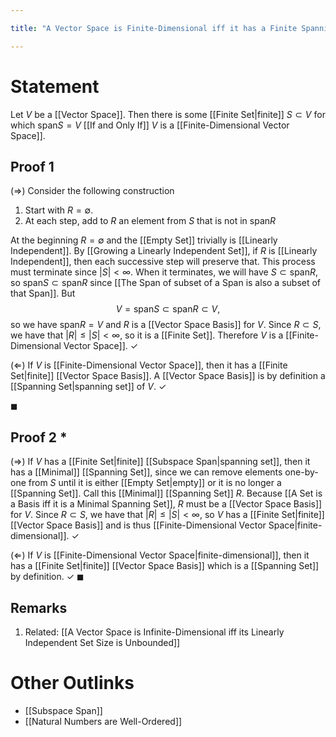 ```yaml
---

title: "A Vector Space is Finite-Dimensional iff it has a Finite Spanning Set"

---
```

# Statement
Let $V$ be a [[Vector Space]]. Then there is some [[Finite Set|finite]] $S \subset V$ for which $\text{span} S = V$ [[If and Only If]] $V$ is a [[Finite-Dimensional Vector Space]].

## Proof 1
$(\Rightarrow)$ Consider the following construction
1. Start with $R = \emptyset$.
2. At each step, add to $R$ an element from $S$ that is not in $\text{span} R$

At the beginning $R = \emptyset$ and the [[Empty Set]] trivially is [[Linearly Independent]]. By [[Growing a Linearly Independent Set]], if $R$ is [[Linearly Independent]], then each successive step will preserve that. This process must terminate since $|S| < \infty$. When it terminates, we will have $S \subset \text{span} R$, so $\text{span} S \subset \text{span} R$ since [[The Span of subset of a Span is also a subset of that Span]]. But
$$V = \text{span} S \subset \text{span} R \subset V,$$
so we have $\text{span} R = V$ and $R$ is a [[Vector Space Basis]] for $V$. Since $R \subset S$, we have that $|R| \leq |S| < \infty$, so it is a [[Finite Set]]. Therefore $V$ is a [[Finite-Dimensional Vector Space]]. $\checkmark$

$(\Leftarrow)$ If $V$ is [[Finite-Dimensional Vector Space]], then it has a [[Finite Set|finite]] [[Vector Space Basis]]. A [[Vector Space Basis]] is by definition a [[Spanning Set|spanning set]] of $V$. $\checkmark$

$\blacksquare$

## Proof 2 *
$(\Rightarrow)$ If $V$ has a [[Finite Set|finite]] [[Subspace Span|spanning set]], then it has a [[Minimal]] [[Spanning Set]], since we can remove elements one-by-one from $S$ until it is either [[Empty Set|empty]] or it is no longer a [[Spanning Set]]. Call this [[Minimal]] [[Spanning Set]] $R$. Because [[A Set is a Basis iff it is a Minimal Spanning Set]], $R$ must be a [[Vector Space Basis]] for $V$. Since $R \subset S$, we have that $|R| \leq |S| < \infty$, so $V$ has a [[Finite Set|finite]] [[Vector Space Basis]] and is thus [[Finite-Dimensional Vector Space|finite-dimensional]]. $\checkmark$

$(\Leftarrow)$ If $V$ is [[Finite-Dimensional Vector Space|finite-dimensional]], then it has a [[Finite Set|finite]] [[Vector Space Basis]] which is a [[Spanning Set]] by definition. $\checkmark$ $\blacksquare$

## Remarks
1. Related: [[A Vector Space is Infinite-Dimensional iff its Linearly Independent Set Size is Unbounded]]

# Other Outlinks
- [[Subspace Span]]
- [[Natural Numbers are Well-Ordered]]